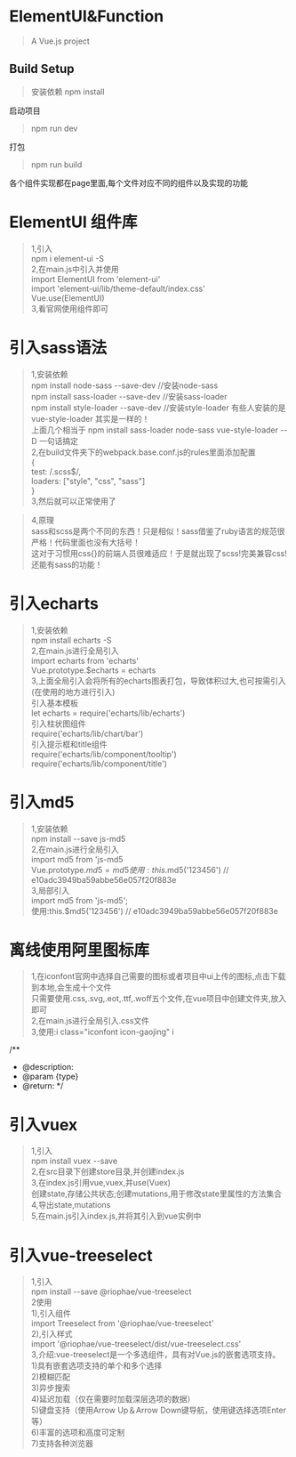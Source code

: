 # ElementUI&Function

> A Vue.js project

## Build Setup

> 安装依赖
> npm install

启动项目
>npm run dev

打包
>npm run build

各个组件实现都在page里面,每个文件对应不同的组件以及实现的功能

# ElementUI 组件库
>1,引入  
npm i element-ui -S  
>2,在main.js中引入并使用  
import ElementUI from 'element-ui'  
import 'element-ui/lib/theme-default/index.css'  
Vue.use(ElementUI)  
>3,看官网使用组件即可  

# 引入sass语法
>1,安装依赖  
npm install node-sass --save-dev //安装node-sass   
npm install sass-loader --save-dev //安装sass-loader   
npm install style-loader --save-dev //安装style-loader 有些人安装的是 vue-style-loader 其实是一样的！  
上面几个相当于 npm install sass-loader node-sass vue-style-loader --D  一句话搞定  
>2,在build文件夹下的webpack.base.conf.js的rules里面添加配置  
{  
    test: /\.scss$/,  
    loaders: ["style", "css", "sass"]  
}  
>3,然后就可以正常使用了  
<style lang="scss"></style>  
>4,原理  
sass和scss是两个不同的东西！只是相似！sass借鉴了ruby语言的规范很严格！代码里面也没有大括号！  
这对于习惯用css{}的前端人员很难适应！于是就出现了scss!完美兼容css!还能有sass的功能！  

# 引入echarts
>1,安装依赖  
npm install echarts -S  
>2,在main.js进行全局引入  
import echarts from 'echarts'  
Vue.prototype.$echarts = echarts  
>3,上面全局引入会将所有的echarts图表打包，导致体积过大,也可按需引入(在使用的地方进行引入)  
引入基本模板  
let echarts = require('echarts/lib/echarts')  
引入柱状图组件  
require('echarts/lib/chart/bar')  
引入提示框和title组件  
require('echarts/lib/component/tooltip')  
require('echarts/lib/component/title')  

# 引入md5
>1,安装依赖  
npm install --save js-md5  
>2,在main.js进行全局引入    
import md5 from 'js-md5    
Vue.prototype.$md5 = md5    
使用:this.$md5('123456') // e10adc3949ba59abbe56e057f20f883e  
>3,局部引入    
import md5 from 'js-md5';  
使用:this.$md5('123456') // e10adc3949ba59abbe56e057f20f883e  

# 离线使用阿里图标库
>1,在iconfont官网中选择自己需要的图标或者项目中ui上传的图标,点击下载到本地,会生成十个文件  
只需要使用.css,.svg,.eot,.ttf,.woff五个文件,在vue项目中创建文件夹,放入即可     
>2,在main.js进行全局引入.css文件       
>3,使用:i class="iconfont icon-gaojing"  i      

/**
 * @description: 
 * @param {type} 
 * @return: 
 */
# 引入vuex
>1,引入   
npm install vuex --save    
>2,在src目录下创建store目录,并创建index.js     
>3,在index.js引用vue,vuex,并use(Vuex)   
创建state,存储公共状态;创建mutations,用于修改state里属性的方法集合   
>4,导出state,mutations    
>5,在main.js引入index.js,并将其引入到vue实例中   

# 引入vue-treeselect
>1,引入     
npm install --save @riophae/vue-treeselect        
>2使用     
>1),引入组件  
import Treeselect from '@riophae/vue-treeselect'  
>2),引入样式  
import '@riophae/vue-treeselect/dist/vue-treeselect.css'   
>3,介绍:vue-treeselect是一个多选组件，具有对Vue.js的嵌套选项支持。  
1)具有嵌套选项支持的单个和多个选择  
2)模糊匹配  
3)异步搜索  
4)延迟加载（仅在需要时加载深层选项的数据）  
5)键盘支持（使用Arrow Up＆Arrow Down键导航，使用键选择选项Enter等）  
6)丰富的选项和高度可定制  
7)支持各种浏览器  





